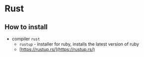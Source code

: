# Rust

## How to install

- compiler `rust`
    - `rustup` - installer for ruby, installs the latest version of ruby
    - [https://rustup.rs/](https://rustup.rs/)
